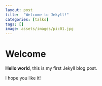 ```yaml
---
layout: post
title:  "Welcome to Jekyll!"
categories: [talks]
tags: []
image: assets/images/pic01.jpg
---
```


# Welcome

**Hello world**, this is my first Jekyll blog post.

I hope you like it!
